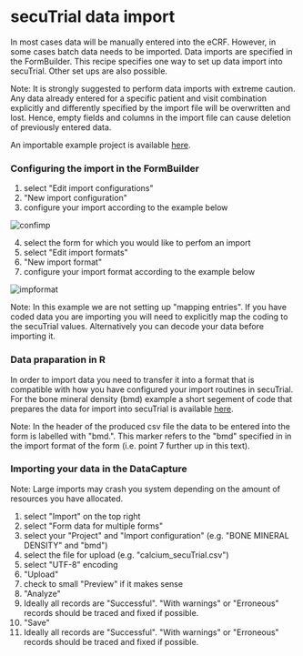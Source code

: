 # secuTrial data import

In most cases data will be manually entered into the eCRF. However, in some cases
batch data needs to be imported. Data imports are specified in the FormBuilder.
This recipe specifies one way to set up data import into secuTrial. Other set ups
are also possible.

Note: It is strongly suggested to perform data imports with extreme caution. Any data already entered for a specific patient and visit combination explicitly and differently specified by the import file will be overwritten and lost. Hence, empty fields and columns in the import file can cause deletion of previously entered data.

An importable example project is available [here](https://github.com/PatrickRWright/SCTO/blob/master/secuTrial/data/proj_DEM00_Dev_20180910-1701_BONE_MINERAL_DENSITY.zip).

### Configuring the import in the FormBuilder
1. select "Edit import configurations"
2. "New import configuration"
3. configure your import according to the example below

![confimp](https://github.com/PatrickRWright/SCTO/blob/master/secuTrial/recipes/import_data/fig/config_import.png "confimp")

4. select the form for which you would like to perfom an import
5. select "Edit import formats"
6. "New import format"
7. configure your import format according to the example below

![impformat](https://github.com/PatrickRWright/SCTO/blob/master/secuTrial/recipes/import_data/fig/import_format.png "impformat")

Note: In this example we are not setting up "mapping entries". If you have coded data you are importing you will need to explicitly map the coding to the secuTrial values. Alternatively you can decode your data before importing it.

### Data praparation in R

In order to import data you need to transfer it into a format that is compatible with how you have configured your import routines in secuTrial. For the bone mineral density (bmd) example a short segement of code that prepares the data for import into secuTrial is available [here](https://github.com/PatrickRWright/SCTO/blob/master/secuTrial/R/demo/secuTrial_lib_loading_demo.R#L2-L52).

Note: In the header of the produced csv file the data to be entered into the form is labelled with "bmd.". This marker refers to the "bmd" specified in in the import format of the form (i.e. point 7 further up in this text).

### Importing your data in the DataCapture

Note: Large imports may crash you system depending on the amount of resources you have allocated.

1. select "Import" on the top right
2. select "Form data for multiple forms"
3. select your "Project" and "Import configuration" (e.g. "BONE MINERAL DENSITY" and "bmd")
4. select the file for upload (e.g. "calcium_secuTrial.csv")
5. select "UTF-8" encoding
6. "Upload"
7. check to small "Preview" if it makes sense
8. "Analyze"
9. Ideally all records are "Successful". "With warnings" or "Erroneous" records should be traced and fixed if possible.
10. "Save"
11. Ideally all records are "Successful". "With warnings" or "Erroneous" records should be traced and fixed if possible.










